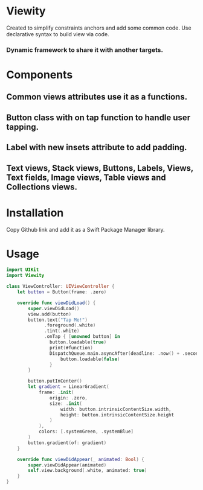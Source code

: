 # Viewity

Created to simplify constraints anchors and add some common code.
Use declarative syntax to build view via code.

### Dynamic framework to share it with another targets.

# Components 
## Common views attributes use it as a functions.
## Button class with on tap function to handle user tapping.
## Label with new insets attribute to add padding.
##  Text views, Stack views, Buttons, Labels, Views, Text fields, Image views, Table views and Collections views.

# Installation
Copy Github link and add it as a Swift Package Manager library.

# Usage 
```swift
import UIKit
import Viewity

class ViewController: UIViewController {
    let button = Button(frame: .zero)

    override func viewDidLoad() {
        super.viewDidLoad()
        view.add(button)
        button.text("Tap Me!")
              .foreground(.white)
              .tint(.white)
              .onTap { [unowned button] in
                button.loadable(true)
                print(#function)
                DispatchQueue.main.asyncAfter(deadline: .now() + .seconds(3)) {
                    button.loadable(false)
                }
        }

        button.putInCenter()
        let gradient = LinearGradient(
            frame: .init(
                origin: .zero,
                size: .init(
                    width: button.intrinsicContentSize.width,
                    height: button.intrinsicContentSize.height
                )
            ),
            colors: [.systemGreen, .systemBlue]
        )
        button.gradient(of: gradient)
    }

    override func viewDidAppear(_ animated: Bool) {
        super.viewDidAppear(animated)
        self.view.background(.white, animated: true)
    }
}

```
